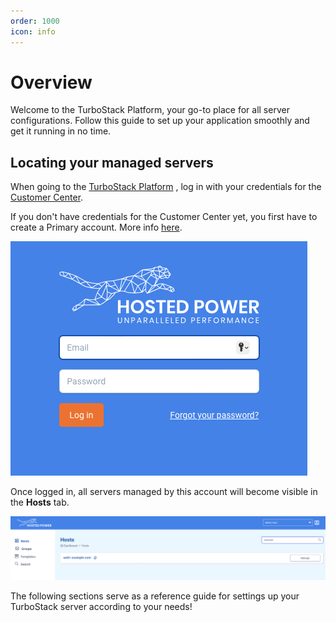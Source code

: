 ```yaml
---
order: 1000
icon: info
---
```

 
# Overview
 
Welcome to the TurboStack Platform, your go-to place for all server configurations. Follow this guide to set up your application smoothly and get it running in no time.
 
## Locating your managed servers
 
When going to the [TurboStack Platform](https://my.turbostack.app/ "TurboStack Platform") , log in with your credentials for the [Customer Center](https://portal.hosted-power.com/ "Customer Center").
 
If you don't have credentials for the Customer Center yet, you first have to create a Primary account. More info [here](../quickstart.md "here").
 
![](../img/turbostackapp/basicinstall/tsa_login1.png)
 
Once logged in, all servers managed by this account will become visible in the **Hosts** tab.
 
![](../img/turbostackapp/basicinstall/tsa_home_servers1.png)
 
The following sections serve as a reference guide for settings up your TurboStack server according to your needs!